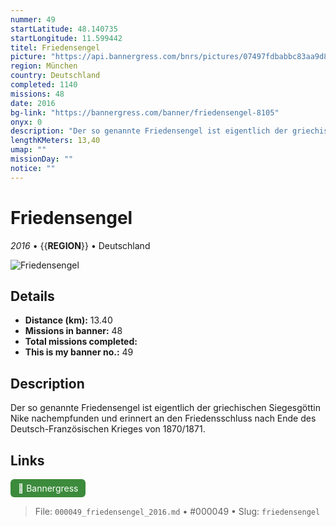 ```yaml
---
nummer: 49
startLatitude: 48.140735
startLongitude: 11.599442
titel: Friedensengel
picture: "https://api.bannergress.com/bnrs/pictures/07497fdbabbc83aa9d872aec006f5387"
region: München
country: Deutschland
completed: 1140
missions: 48
date: 2016
bg-link: "https://bannergress.com/banner/friedensengel-8105"
onyx: 0
description: "Der so genannte Friedensengel ist eigentlich der griechischen Siegesgöttin Nike nachempfunden und erinnert an den Friedensschluss nach Ende des Deutsch-Französischen Krieges von 1870/1871."
lengthKMeters: 13,40
umap: ""
missionDay: ""
notice: ""
---
```

# Friedensengel

*2016* • {{__REGION__}} • Deutschland

![Friedensengel](https://api.bannergress.com/bnrs/pictures/07497fdbabbc83aa9d872aec006f5387)



## Details
- **Distance (km):** 13.40
- **Missions in banner:** 48
- **Total missions completed:** 
- **This is my banner no.:** 49



## Description
Der so genannte Friedensengel ist eigentlich der griechischen Siegesgöttin Nike nachempfunden und erinnert an den Friedensschluss nach Ende des Deutsch-Französischen Krieges von 1870/1871.



## Links
<a href="https://bannergress.com/banner/friedensengel-8105" target="_blank" style="display:inline-block;margin-right:8px;padding:6px 12px;background:#3c8b3c;color:#fff;text-decoration:none;border-radius:6px;">🔗 Bannergress</a>



> File: `000049_friedensengel_2016.md` • #000049 • Slug: `friedensengel`
